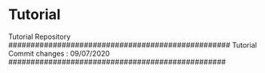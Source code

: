 # Tutorial
Tutorial Repository
##################################################
Tutorial Commit changes : 09/07/2020
#################################################
